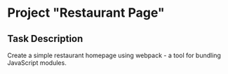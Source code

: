 # Project "Restaurant Page"

## Task Description
Create a simple restaurant homepage using webpack - a tool for bundling JavaScript modules.
